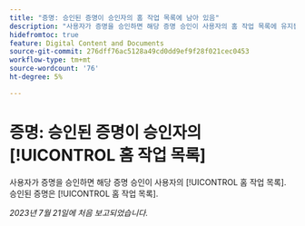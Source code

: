 ```yaml
---
title: "증명: 승인된 증명이 승인자의 홈 작업 목록에 남아 있음"
description: "사용자가 증명을 승인하면 해당 증명 승인이 사용자의 홈 작업 목록에 유지됩니다. 승인된 증명은 홈 작업 목록에서 자동으로 제거해야 합니다."
hidefromtoc: true
feature: Digital Content and Documents
source-git-commit: 276dff76ac5128a49cd0dd9ef9f28f021cec0453
workflow-type: tm+mt
source-wordcount: '76'
ht-degree: 5%

---
```



# 증명: 승인된 증명이 승인자의 [!UICONTROL 홈 작업 목록]

<!--WF and WFP TOCs-->

사용자가 증명을 승인하면 해당 증명 승인이 사용자의 [!UICONTROL 홈 작업 목록]. 승인된 증명은 [!UICONTROL 홈 작업 목록].

_2023년 7월 21일에 처음 보고되었습니다._

